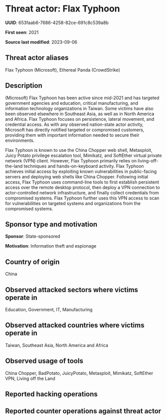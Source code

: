# Threat actor: Flax Typhoon

**UUID**: 653faab6-7686-4258-82ce-691c8c539a8b

**First seen**: 2021

**Source last modified**: 2023-09-06

## Threat actor aliases

Flax Typhoon (Microsoft), Ethereal Panda (CrowdStrike)

## Description

(Microsoft) Flax Typhoon has been active since mid-2021 and has targeted government agencies and education, critical manufacturing, and information technology organizations in Taiwan. Some victims have also been observed elsewhere in Southeast Asia, as well as in North America and Africa. Flax Typhoon focuses on persistence, lateral movement, and credential access. As with any observed nation-state actor activity, Microsoft has directly notified targeted or compromised customers, providing them with important information needed to secure their environments.

Flax Typhoon is known to use the China Chopper web shell, Metasploit, Juicy Potato privilege escalation tool, Mimikatz, and SoftEther virtual private network (VPN) client. However, Flax Typhoon primarily relies on living-off-the-land techniques and hands-on-keyboard activity. Flax Typhoon achieves initial access by exploiting known vulnerabilities in public-facing servers and deploying web shells like China Chopper. Following initial access, Flax Typhoon uses command-line tools to first establish persistent access over the remote desktop protocol, then deploy a VPN connection to actor-controlled network infrastructure, and finally collect credentials from compromised systems. Flax Typhoon further uses this VPN access to scan for vulnerabilities on targeted systems and organizations from the compromised systems.

## Sponsor type and motivation

**Sponsor**: State-sponsored

**Motivation**: Information theft and espionage


## Country of origin

China

## Observed attacked sectors where victims operate in

Education, Government, IT, Manufacturing

## Observed attacked countries where victims operate in

Taiwan, Southeast Asia, North America and Africa

## Observed usage of tools

China Chopper, BadPotato, JuicyPotato, Metasploit, Mimikatz, SoftEther VPN, Living off the Land

## Reported hacking operations



## Reported counter operations against threat actor





